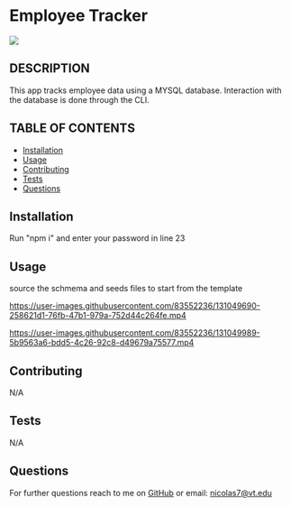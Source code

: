 # Employee Tracker
<img src="https://img.shields.io/badge/MIT-license-green">
    
## DESCRIPTION
    
This app tracks employee data using a MYSQL database. Interaction with the database is done through the CLI.
    
    
## TABLE OF CONTENTS
- [Installation](#installation)
- [Usage](#usage)
- [Contributing](#contributing)
- [Tests](#tests)
- [Questions](#questions)


## Installation
    
Run "npm i" and enter your password in line 23

## Usage

source the schmema and seeds files to start from the template

https://user-images.githubusercontent.com/83552236/131049690-258621d1-76fb-47b1-979a-752d44c264fe.mp4

https://user-images.githubusercontent.com/83552236/131049989-5b9563a6-bdd5-4c26-92c8-d49679a75577.mp4

## Contributing

N/A

## Tests 

N/A

## Questions

For further questions reach to me on [GitHub](https://github.com/NickLeon92)
or email: nicolas7@vt.edu

